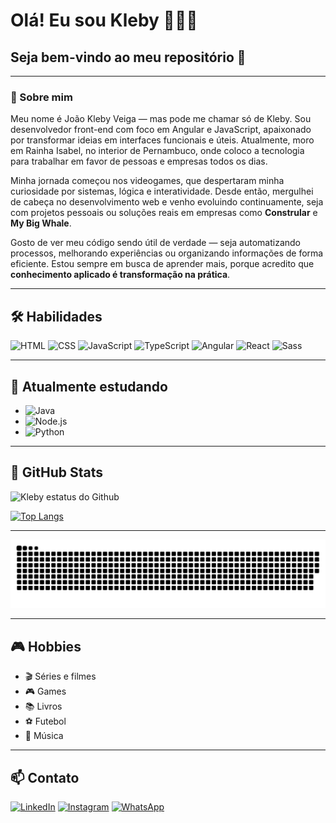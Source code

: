 # Olá! Eu sou Kleby 👨🏻‍💻

## Seja bem-vindo ao meu repositório 👋

---

### 🚀 Sobre mim

Meu nome é João Kleby Veiga — mas pode me chamar só de Kleby. Sou desenvolvedor front-end com foco em Angular e JavaScript, apaixonado por transformar ideias em interfaces funcionais e úteis. Atualmente, moro em Rainha Isabel, no interior de Pernambuco, onde coloco a tecnologia para trabalhar em favor de pessoas e empresas todos os dias.

Minha jornada começou nos videogames, que despertaram minha curiosidade por sistemas, lógica e interatividade. Desde então, mergulhei de cabeça no desenvolvimento web e venho evoluindo continuamente, seja com projetos pessoais ou soluções reais em empresas como **Constrular** e **My Big Whale**.

Gosto de ver meu código sendo útil de verdade — seja automatizando processos, melhorando experiências ou organizando informações de forma eficiente. Estou sempre em busca de aprender mais, porque acredito que **conhecimento aplicado é transformação na prática**.

---

## 🛠 Habilidades

<div>
	<img src="https://cdn.jsdelivr.net/gh/devicons/devicon/icons/html5/html5-original.svg" width="40" height="40" alt="HTML" title="HTML" />
	<img src="https://cdn.jsdelivr.net/gh/devicons/devicon/icons/css3/css3-original.svg" width="40" height="40" alt="CSS" title="CSS" />
	<img src="https://cdn.jsdelivr.net/gh/devicons/devicon/icons/javascript/javascript-original.svg" width="40" height="40" alt="JavaScript" title="JavaScript" />
	<img src="https://cdn.jsdelivr.net/gh/devicons/devicon/icons/typescript/typescript-original.svg" width="40" height="40" alt="TypeScript" title="TypeScript" />
	<img src="https://cdn.jsdelivr.net/gh/devicons/devicon/icons/angularjs/angularjs-original.svg" width="40" height="40" alt="Angular" title="Angular" />
	<img src="https://cdn.jsdelivr.net/gh/devicons/devicon/icons/react/react-original.svg" width="40" height="40" alt="React" title="React" />
	<img src="https://cdn.jsdelivr.net/gh/devicons/devicon/icons/sass/sass-original.svg" width="40" height="40" alt="Sass" title="Sass" />
</div>

---

## 🧠 Atualmente estudando

<ul>
    <li><img src="https://cdn.jsdelivr.net/gh/devicons/devicon/icons/java/java-original.svg" width="40" height="40" alt="Java" title="Java"/></li>
    <li><img src="https://cdn.jsdelivr.net/gh/devicons/devicon/icons/nodejs/nodejs-original.svg" width="40" height="40" alt="Node.js" title="Node.js"/></li>
    <li><img src="https://cdn.jsdelivr.net/gh/devicons/devicon/icons/python/python-original.svg" width="40" height="40" alt="Python" title="Python"/></li>
</ul>

---

## 🎯 GitHub Stats

![Kleby estatus do Github](https://github-readme-stats.vercel.app/api?username=kleby&show_icons=true&theme=radical&show_owner=true&layout=compact&locale=pt-br&icon_color=AAAA88&bg_color=002243)

[![Top Langs](https://github-readme-stats.vercel.app/api/top-langs/?username=kleby&show_icons=true&theme=dracula&locale=pt-br&icon_color=AAAA88&bg_color=002244)](https://github.com/kleby/kleby)

---

![snake animation](https://github.com/Kleby/Kleby/blob/output/github-snake-dark.svg)

---

## 🎮 Hobbies

- 🎬 Séries e filmes  
- 🎮 Games  
- 📚 Livros  
- ⚽ Futebol  
- 🎵 Música  

---

## 📫 Contato

[![LinkedIn](https://img.shields.io/badge/LinkedIn-%230077B5?style=for-the-badge&logo=linkedin&logoColor=fff)](https://www.linkedin.com/in/jkleby/)
[![Instagram](https://img.shields.io/badge/Instagram-%23E4405F?style=for-the-badge&logo=instagram&logoColor=white)](https://www.instagram.com/klebyveiga/)
[![WhatsApp](https://img.shields.io/badge/WhatsApp-25D366?style=for-the-badge&logo=whatsapp&logoColor=white)](https://api.whatsapp.com/send/?phone=5587981662214&text&type=phone_number&app_absent=0)

